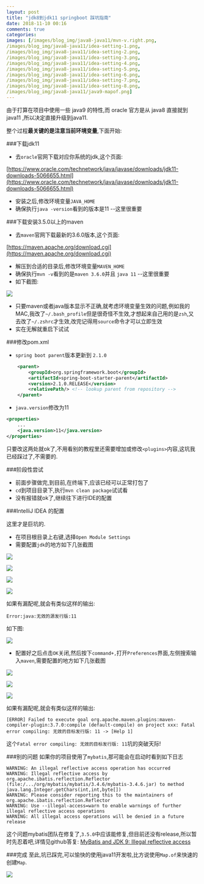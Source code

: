 ```yaml
---
layout: post
title: "jdk8到jdk11 springboot 踩坑指南"
date: 2018-11-10 00:16
comments: true
categories: 
images: [/images/blog_img/java8-java11/mvn-v.right.png,
/images/blog_img/java8-java11/idea-setting-1.png,
/images/blog_img/java8-java11/idea-setting-2.png,
/images/blog_img/java8-java11/idea-setting-3.png,
/images/blog_img/java8-java11/idea-setting-4.png,
/images/blog_img/java8-java11/idea-setting-5.png,
/images/blog_img/java8-java11/idea-setting-6.png,
/images/blog_img/java8-java11/idea-setting-7.png,
/images/blog_img/java8-java11/idea-setting-8.png,
/images/blog_img/java8-java11/java9-mapof.png]
---
```

[mvn-v]:{{page.images[0]}}
[idea-setting-1]:{{page.images[1]}}
[idea-setting-2]:{{page.images[2]}}
[idea-setting-3]:{{page.images[3]}}
[idea-setting-4]:{{page.images[4]}}
[idea-setting-5]:{{page.images[5]}}
[idea-setting-6]:{{page.images[6]}}
[idea-setting-7]:{{page.images[7]}}
[idea-setting-8]:{{page.images[8]}}
[java9-mapof]:{{page.images[9]}}

由于打算在项目中使用一些 java9 的特性,而 oracle 官方是从 java8 直接就到 java11 ,所以决定直接升级到java11.

<!--more-->

整个过程**最关键的是注意当前环境变量**,下面开始:

###下载jdk11
* 去`oracle`官网下载对应你系统的jdk,这个页面:

[https://www.oracle.com/technetwork/java/javase/downloads/jdk11-downloads-5066655.html](https://www.oracle.com/technetwork/java/javase/downloads/jdk11-downloads-5066655.html)

* 安装之后,修改环境变量`JAVA_HOME`
* 确保执行`java -version`看到的版本是11 --这里很重要

###下载安装3.5.0以上的maven
* 去`maven`官网下载最新的3.6.0版本,这个页面:

[https://maven.apache.org/download.cgi](https://maven.apache.org/download.cgi)

* 解压到合适的目录后,修改环境变量`MAVEN_HOME`
* 确保执行`mvn -v`看到的是`maven 3.6.0`并且 `java 11`  --这里很重要
* 如下截图:

![][mvn-v]

* 只要maven或者java版本显示不正确,就考虑环境变量生效的问题,例如我的MAC,我改了`~/.bash_profile`但是很奇怪不生效,才想起来自己用的是`zsh`,又去改了`~/.zshrc`才生效,改完记得用`source`命令才可以立即生效
* 实在无解就重启下试试

###修改pom.xml
* `spring boot parent`版本更新到 `2.1.0`

``` xml
    <parent>
        <groupId>org.springframework.boot</groupId>
        <artifactId>spring-boot-starter-parent</artifactId>
        <version>2.1.0.RELEASE</version>
        <relativePath/> <!-- lookup parent from repository -->
    </parent>
```


* `java.version`修改为11

``` xml
<properties>
	...
	<java.version>11</java.version>
</properties>
```

只要改这两处就ok了,不用看别的教程里还需要增加或修改`<plugins>`内容,这坑我已经踩过了,不需要的.

###阶段性尝试

* 前面步骤做完,到目前,在终端下,应该已经可以正常打包了
* `cd`到项目目录下,执行`mvn clean package`试试看
* 没有报错就ok了,继续往下进行IDE的配置

###IntelliJ IDEA 的配置

这里才是巨坑的.

* 在项目根目录上右键,选择`Open Module Settings`
* 需要配置`jdk`的地方如下几张截图

![][idea-setting-1]

![][idea-setting-2]

![][idea-setting-3]

![][idea-setting-4]

如果有漏配呢,就会有类似这样的输出:

```
Error:java:无效的源发行版:11
```
如下图:

![][idea-setting-5]

* 配置好之后点击`OK`关闭,然后按下`command+,`打开`Preferences`界面,左侧搜索输入`maven`,需要配置的地方如下几张截图

![][idea-setting-6]

![][idea-setting-7]

![][idea-setting-8]

如果有漏配呢,就会有类似这样的输出:

```
[ERROR] Failed to execute goal org.apache.maven.plugins:maven-compiler-plugin:3.7.0:compile (default-compile) on project xxx: Fatal error compiling: 无效的目标发行版: 11 -> [Help 1]
```
这个`Fatal error compiling: 无效的目标发行版: 11`坑的突破天际!

###别的问题
如果你的项目使用了`mybatis`,那可能会在启动时看到如下日志

```
WARNING: An illegal reflective access operation has occurred
WARNING: Illegal reflective access by org.apache.ibatis.reflection.Reflector (file:/.../org/mybatis/mybatis/3.4.6/mybatis-3.4.6.jar) to method java.lang.Integer.getChars(int,int,byte[])
WARNING: Please consider reporting this to the maintainers of org.apache.ibatis.reflection.Reflector
WARNING: Use --illegal-access=warn to enable warnings of further illegal reflective access operations
WARNING: All illegal access operations will be denied in a future release
```
这个问题mybatis团队在修复了,`3.5.0`中应该能修复,但目前还没有release,所以暂时先忍着吧,详情见github答复:
[MyBatis and JDK 9: Illegal reflective access](https://github.com/mybatis/mybatis-3/issues/1156)

###完成
至此,坑已踩完,可以愉快的使用java11开发啦,比方说使用`Map.of`来快速的创建`Map`.

![][java9-mapof]
